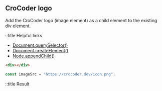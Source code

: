 ## CroCoder logo

Add the CroCoder logo (image element) as a child element to the existing div element.

::title Helpful links

- [Document.querySelector()](https://developer.mozilla.org/en-US/docs/Web/API/Document/querySelector)
- [Document.createElement()](https://developer.mozilla.org/en-US/docs/Web/API/Document/createElement)
- [Node.appendChild()](https://developer.mozilla.org/en-US/docs/Web/API/Node/appendChild)

```html
<div></div>
```

```javascript
const imageSrc = "https://crocoder.dev/icon.png";
```

::title Result

